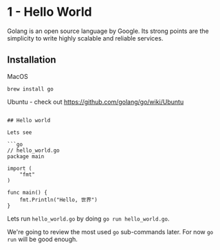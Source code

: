 # 1 - Hello World

Golang is an open source language by Google.
Its strong points are the simplicity to write highly scalable and reliable services.

## Installation

MacOS

```
brew install go
```

Ubuntu - check out https://github.com/golang/go/wiki/Ubuntu
```

## Hello world

Lets see 

```go
// hello_world.go
package main

import (
	"fmt"
)

func main() {
	fmt.Println("Hello, 世界")
}
```

Lets run `hello_world.go` by doing `go run hello_world.go`.

We're going to review the most used `go` sub-commands later.
For now `go run` will be good enough.

